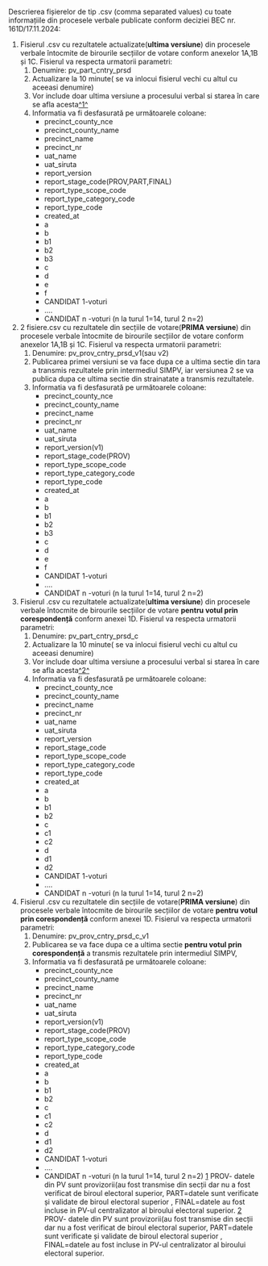 Descrierea fișierelor de tip .csv (comma separated values) cu toate informațiile din procesele verbale publicate conform deciziei BEC nr. 161D/17.11.2024:
1.  Fisierul .csv cu rezultatele actualizate(**ultima versiune**) din procesele verbale întocmite de birourile secțiilor de votare conform anexelor 1A,1B și 1C. Fisierul va respecta urmatorii parametri:
    1.  Denumire: pv_part_cntry_prsd
    2.  Actualizare la 10 minute( se va inlocui fisierul vechi cu altul cu aceeasi denumire)
    3.  Vor include doar ultima versiune a procesului verbal si starea în care se afla acesta[^1^](#sdfootnote1sym)
    4.  Informatia va fi desfasurată pe următoarele coloane:
        -   precinct_county_nce
        -   precinct_county_name
        -   precinct_name
        -   precinct_nr
        -   uat_name
        -   uat_siruta
        -   report_version
        -   report_stage_code(PROV,PART,FINAL)
        -   report_type_scope_code
        -   report_type_category_code
        -   report_type_code
        -   created_at
        -   a
        -   b
        -   b1
        -   b2
        -   b3
        -   c
        -   d
        -   e
        -   f
        -   CANDIDAT 1-voturi
        -   ....
        -   CANDIDAT n -voturi (n la turul 1=14, turul 2 n=2)
1.  2 fisiere.csv cu rezultatele din secțiile de votare(**PRIMA versiune**) din procesele verbale întocmite de birourile secțiilor de votare conform anexelor 1A,1B și 1C. Fisierul va respecta urmatorii parametri:
    1.  Denumire: pv_prov_cntry_prsd_v1(sau v2)
    2.  Publicarea primei versiuni se va face dupa ce a ultima sectie din tara a transmis rezultatele prin intermediul SIMPV, iar versiunea 2 se va publica dupa ce ultima sectie din strainatate a transmis rezultatele.
    3.  Informatia va fi desfasurată pe următoarele coloane:
        -   precinct_county_nce
        -   precinct_county_name
        -   precinct_name
        -   precinct_nr
        -   uat_name
        -   uat_siruta
        -   report_version(v1)
        -   report_stage_code(PROV)
        -   report_type_scope_code
        -   report_type_category_code
        -   report_type_code
        -   created_at
        -   a
        -   b
        -   b1
        -   b2
        -   b3
        -   c
        -   d
        -   e
        -   f
        -   CANDIDAT 1-voturi
        -   ....
        -   CANDIDAT n -voturi (n la turul 1=14, turul 2 n=2)
1.  Fisierul .csv cu rezultatele actualizate(**ultima versiune**) din procesele verbale întocmite de birourile secțiilor de votare **pentru votul prin corespondență** conform anexei 1D. Fisierul va respecta urmatorii parametri:
    1.  Denumire: pv_part_cntry_prsd_c
    2.  Actualizare la 10 minute( se va inlocui fisierul vechi cu altul cu aceeasi denumire)
    3.  Vor include doar ultima versiune a procesului verbal si starea în care se afla acesta[^2^](#sdfootnote2sym)
    4.  Informatia va fi desfasurată pe următoarele coloane:
        -   precinct_county_nce
        -   precinct_county_name
        -   precinct_name
        -   precinct_nr
        -   uat_name
        -   uat_siruta
        -   report_version
        -   report_stage_code
        -   report_type_scope_code
        -   report_type_category_code
        -   report_type_code
        -   created_at
        -   a
        -   b
        -   b1
        -   b2
        -   c
        -   c1
        -   c2
        -   d
        -   d1
        -   d2
        -   CANDIDAT 1-voturi
        -   ....
        -   CANDIDAT n -voturi (n la turul 1=14, turul 2 n=2)
1.  Fisierul .csv cu rezultatele din secțiile de votare(**PRIMA versiune**) din procesele verbale întocmite de birourile secțiilor de votare **pentru votul prin corespondență** conform anexei 1D. Fisierul va respecta urmatorii parametri:
    1.  Denumire: pv_prov_cntry_prsd_c_v1
    2.  Publicarea se va face dupa ce a ultima sectie **pentru votul prin corespondență** a transmis rezultatele prin intermediul SIMPV,
    3.  Informatia va fi desfasurată pe următoarele coloane:
        -   precinct_county_nce
        -   precinct_county_name
        -   precinct_name
        -   precinct_nr
        -   uat_name
        -   uat_siruta
        -   report_version(v1)
        -   report_stage_code(PROV)
        -   report_type_scope_code
        -   report_type_category_code
        -   report_type_code
        -   created_at
        -   a
        -   b
        -   b1
        -   b2
        -   c
        -   c1
        -   c2
        -   d
        -   d1
        -   d2
        -   CANDIDAT 1-voturi
        -   ....
        -   CANDIDAT n -voturi (n la turul 1=14, turul 2 n=2)
[1](#sdfootnote1anc) PROV- datele din PV sunt provizorii(au fost transmise din secții dar nu a fost verificat de biroul electoral superior, PART=datele sunt verificate și validate de biroul electoral superior , FINAL=datele au fost incluse in PV-ul centralizator al biroului electoral superior.
[2](#sdfootnote2anc) PROV- datele din PV sunt provizorii(au fost transmise din secții dar nu a fost verificat de biroul electoral superior, PART=datele sunt verificate și validate de biroul electoral superior , FINAL=datele au fost incluse in PV-ul centralizator al biroului electoral superior.